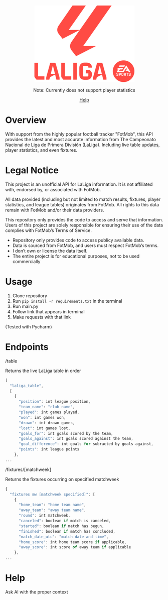 <div align="center">

[![Laliga](https://raw.githubusercontent.com/jaschrs/LaLigaAPI/refs/heads/master/.github/LaLiga_EA_Sports_2023_Vertical_Logo.svg.png)](#readme)

Note: Currently does not support player statistics

[Help](#help)
</div>

# Overview
With support from the highly popular football tracker "FotMob", this API provides the latest and most accurate information from The Campeonato Nacional de Liga de Primera División (LaLiga). Including live table updates, player statistics, and even fixtures. 

# Legal Notice
This project is an unofficial API for LaLiga information. It is not affiliated with, endorsed by, or associated with FotMob.

All data provided (including but not limited to match results, fixtures, player statistics, and league tables) originates from FotMob.
All rights to this data remain with FotMob and/or their data providers.

This repository only provides the code to access and serve that information. Users of this project are solely responsible for ensuring their use of the data complies with FotMob’s Terms of Service.

- Repository only provides code to access publicy available data.
- Data is sourced from FotMob, and users must respect FotMob’s terms.
- I don’t own or license the data itself.
- The entire project is for educational purposes, not to be used commercially

# Usage
1. Clone repository
2. Run `pip install -r requirements.txt` in the terminal
3. Run main.py
4. Follow link that appears in terminal
5. Make requests with that link

(Tested with Pycharm)

# Endpoints
/table

Returns the live LaLiga table in order
```js
[
  "laliga_table",
  [
    {
      "position": int league position,
      "team_name": "club name",
      "played": int games played,
      "won": int games won,
      "drawn": int drawn games,
      "lost": int games lost,
      "goals_for": int goals scored by the team,
      "goals_against": int goals scored against the team,
      "goal_difference": int goals for subracted by goals against,
      "points": int league points
    },
...
```

/fixtures/[matchweek]

Returns the fixtures occurring on specified matchweek
```js
{
  "fixtures mw [matchweek specified]": [
    {
      "home_team": "home team name",
      "away_team": "away team name",
      "round": int matchweek,
      "canceled": boolean if match is canceled,
      "started": boolean if match has begun,
      "finished": boolean if match has concluded,
      "match_date_utc": "match date and time",
      "home_score": int home team score if applicable,
      "away_score": int score of away team if applicable
    },
...
```

# Help
Ask AI with the proper context
